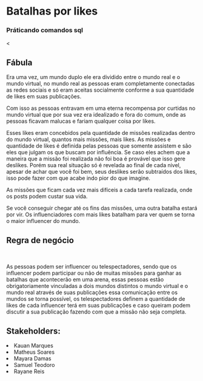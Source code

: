 <h1>Batalhas por likes </h1>
<h3>Práticando comandos sql </h3><

<h2>Fábula</h2> 
Era uma vez, um mundo duplo ele era dividido entre o mundo real e o mundo virtual, no mundo real as pessoas eram completamente conectadas as redes sociais e só eram aceitas socialmente conforme a sua quantidade de likes em suas publicações. 

Com isso as pessoas entravam em uma eterna recompensa por curtidas no mundo virtual que por sua vez era idealizado e fora do comum, onde as pessoas ficavam malucas e fariam qualquer coisa por likes. 

Esses likes eram concebidos pela quantidade de missões realizadas dentro do mundo virtual, quantos mais missões, mais likes. As missões e quantidade de likes é definida pelas pessoas que somente assistem e são eles que julgam os que buscam por influência. Se caso eles achem que a maneira que a missão foi realizada não foi boa é provável que isso gere deslikes. Porém sua real situação só é revelada ao final de cada nivel, apesar de achar que você foi bem, seus deslikes serão subtraídos dos likes, isso pode fazer com que acabe indo pior do que imagine. 

As missões que ficam cada vez mais difíceis a cada tarefa realizada, onde os posts podem custar sua vida.  

Se você conseguir chegar até os fins das missões, uma outra batalha estará por vir. Os influenciadores com mais likes batalham para ver quem se torna o maior influencer do mundo. 


<h2>Regra de negócio</h2> <br>

As pessoas podem ser influencer ou telespectadores, sendo que os influencer podem participar ou não de muitas missões para ganhar as batalhas que acontecerão em uma arena, essas pessoas estão obrigatoriamente vinculadas a dois mundos distintos o mundo virtual e o mundo real através de suas publicações essa comunicação entre os mundos se torna possível, os telespectadores definem a quantidade de likes de cada influencer terá em suas publicações e caso queiram podem discutir a sua publicação fazendo com que a missão não seja completa.


<h2>Stakeholders: </h2>

<li>Kauan Marques</li>
<li>Matheus Soares</li>
<li>Mayara Damas</li>
<li>Samuel Teodoro</li>
<li>Rayane Reis </li>

